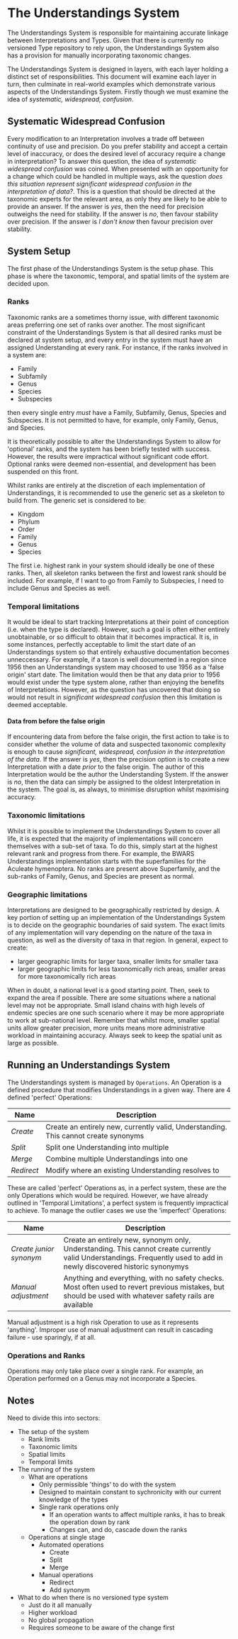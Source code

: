 # The Understandings System
The Understandings System is responsible for maintaining accurate linkage between Interpretations and Types. Given that there is currently no versioned Type repository to rely upon, the Understandings System also has a provision for manually incorporating taxonomic changes.

The Understandings System is designed in layers, with each layer holding a distinct set of responsibilities. This document will examine each layer in turn, then culminate in real-world examples which demonstrate various aspects of the Understandings System. Firstly though we must examine the idea of *systematic, widespread, confusion*.

## Systematic Widespread Confusion
Every modification to an Interpretation involves a trade off between continuity of use and precision. Do you prefer stability and accept a certain level of inaccuracy, or does the desired level of accuracy require a change in interpretation? To answer this question, the idea of *systematic widespread confusion* was coined. When presented with an opportunity for a change which could be handled in multiple ways, ask the question *does this situation represent significant widespread confusion in the interpretation of data?*. This is a question that should be directed at the taxonomic experts for the relevant area, as only they are likely to be able to provide an answer. If the answer is *yes*, then the need for precision outweighs the need for stability. If the answer is *no*, then favour stability over precision. If the answer is *I don't know* then favour precision over stability.

## System Setup
The first phase of the Understandings System is the setup phase. This phase is where the taxonomic, temporal, and spatial limits of the system are decided upon.

### Ranks
Taxonomic ranks are a sometimes thorny issue, with different taxonomic areas preferring one set of ranks over another. The most significant constraint of the Understandings System is that all desired ranks must be declared at system setup, and every entry in the system must have an assigned Understanding at every rank. For instance, if the ranks involved in a system are:

- Family
- Subfamily
- Genus
- Species
- Subspecies

then every single entry *must* have a Family, Subfamily, Genus, Species and Subspecies. It is not permitted to have, for example, only Family, Genus, and Species.

It is theoretically possible to alter the Understandings System to allow for 'optional' ranks, and the system has been briefly tested with success. However, the results were impractical without significant code effort. Optional ranks were deemed non-essential, and development has been suspended on this front.

Whilst ranks are entirely at the discretion of each implementation of Understandings, it is recommended to use the generic set as a skeleton to build from. The generic set is considered to be:

- Kingdom
- Phylum
- Order
- Family
- Genus
- Species

The first i.e. highest rank in your system should ideally be one of these ranks. Then, all skeleton ranks between the first and lowest rank should be included. For example, if I want to go from Family to Subspecies, I need to include Genus and Species as well.

### Temporal limitations
It would be ideal to start tracking Interpretations at their point of conception (i.e. when the type is declared). However, such a goal is often either entirely unobtainable, or so difficult to obtain that it becomes impractical. It is, in some instances, perfectly acceptable to limit the start date of an Understandings system so that entirely exhaustive documentation becomes unneccessary. For example, if a taxon is well documented in a region since 1956 then an Understandings system may choosed to use 1956 as a 'false origin' start date. The limitation would then be that any data prior to 1956 would exist under the type system alone, rather than enjoying the benefits of Interpretations. However, as the question has uncovered that doing so would not result in *significant widespread confusion* then this limitation is deemed acceptable.

#### Data from before the false origin
If encountering data from before the false origin, the first action to take is to consider whether the volume of data and suspected taxonomic complexity is enough to cause *significant, widespread, confusion in the interpretation of the data*. If the answer is *yes*, then the precision option is to create a new Interpretation with a date *prior* to the false origin. The author of this Interpretation would be the author the Understanding System. If the answer is *no*, then the data can simply be assigned to the oldest Interpretation in the system. The goal is, as always, to minimise disruption whilst maximising accuracy.

### Taxonomic limitations
Whilst it is possible to implement the Understandings System to cover all life, it is expected that the majority of implementations will concern themselves with a sub-set of taxa. To do this, simply start at the highest relevant rank and progress from there. For example, the BWARS Understandings implementation starts with the superfamilies for the Aculeate hymenoptera. No ranks are present above Superfamily, and the sub-ranks of Family, Genus, and Species are present as normal.

### Geographic limitations
Interpretations are designed to be geographically restricted by design. A key portion of setting up an implementation of the Understandings System is to decide on the geographic boundaries of said system. The exact limits of any implementation will vary depending on the nature of the taxa in question, as well as the diversity of taxa in that region. In general, expect to create:

- larger geographic limits for larger taxa, smaller limits for smaller taxa
- larger geographic limits for less taxonomically rich areas, smaller areas for more taxonomically rich areas

When in doubt, a national level is a good starting point. Then, seek to expand the area if possible. There are some situations where a national level may not be appropriate. Small island chains with high levels of endemic species are one such scenario where it may be more appropriate to work at sub-national level. Remember that whilst more, smaller spatial units allow greater precision, more units means more administrative workload in maintaining accuracy. Always seek to keep the spatial unit as large as possible.

## Running an Understandings System
The Understandings system is managed by `Operations`. An Operation is a defined procedure that modifies Understandings in a given way. There are 4 defined 'perfect' Operations:

|Name|Description|
|---|---|
|*Create*|Create an entirely new, currently valid, Understanding. This cannot create synonyms|
|*Split*|Split one Understanding into multiple|
|*Merge*|Combine multiple Understandings into one|
|*Redirect*|Modify where an existing Understanding resolves to|

These are called 'perfect' Operations as, in a perfect system, these are the only Operations which would be required. However, we have already outlined in 'Temporal Limitations', a perfect system is frequently impractical to achieve. To manage the outlier cases we use the 'imperfect' Operations:

|Name|Description|
|---|---|
|*Create junior synonym*|Create an entirely new, synonym only, Understanding. This cannot create currently valid Understandings. Frequently used to add in newly discovered historic synonymys|
|*Manual adjustment*|Anything and everything, with no safety checks. Most often used to revert previous mistakes, but should be used with whatever safety rails are available|

Manual adjustment is a high risk Operation to use as it represents 'anything'. Improper use of manual adjustment can result in cascading failure - use sparingly, if at all.

### Operations and Ranks
Operations may only take place over a single rank. For example, an Operation performed on a Genus may not incorporate a Species.

## Notes
Need to divide this into sectors:

- The setup of the system
    - Rank limits
    - Taxonomic limits
    - Spatial limits
    - Temporal limits
- The running of the system
    - What are operations
        - Only permissible 'things' to do with the system
        - Designed to maintain constant to sychronicity with our current knowledge of the types
        - Single rank operations only
            - If an operation wants to affect multiple ranks, it has to break the operation down by rank
            - Changes can, and do, cascade down the ranks
    - Operations at single stage
        - Automated operations
            - Create
            - Split
            - Merge
        - Manual operations
            - Redirect
            - Add synonym
- What to do when there is no versioned type system
    - Just do it all manually
    - Higher workload
    - No global propagation
    - Requires someone to be aware of the change first


